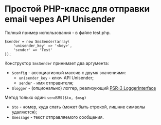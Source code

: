 # Простой PHP-класс для отправки email через API Unisender

Полный пример использования - в файле test.php.
```
$sender = new SmsSender(array(
    'unisender_key' => '<key>',
    'sender' => 'Test'
));
```
Конструктор `SmsSender` принимает два аргумента:
- `$config` - ассоциативный массив с двумя значениями:
  - `unisender_key` - ключ API Unisender;
  - `sender` - имя отправителя;
- `$logger` - (опционально) логгер, реализующий [PSR-3 LoggerInterface](https://github.com/php-fig/log/blob/master/Psr/Log/LoggerInterface.php)

Метод только один: `sendSMS($to, $msg)`
- `$to` - номер, куда слать (может быть строкой, лишние символы удаляются);
- `$message` - текст отправляемого сообщения.
